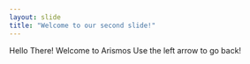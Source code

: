 ```yaml
---
layout: slide
title: "Welcome to our second slide!"
---
```

Hello There! Welcome to Arismos
Use the left arrow to go back!
